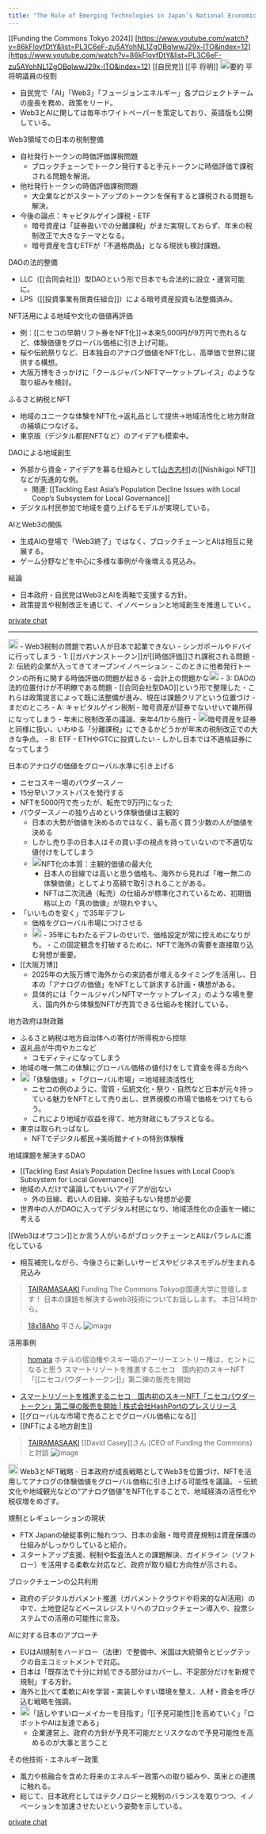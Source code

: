 ```yaml
---
title: "The Role of Emerging Technologies in Japan’s National Economic Strategy"
---
```


[[Funding the Commons Tokyo 2024]]
[https://www.youtube.com/watch?v=86kFloyfDtY&list=PL3C6eF-zu5AYohNL1ZgOBqlwwJ29x-lTO&index=12](https://www.youtube.com/watch?v=86kFloyfDtY&list=PL3C6eF-zu5AYohNL1ZgOBqlwwJ29x-lTO&index=12)
[[自民党]] [[平 将明]]
<img src='https://scrapbox.io/api/pages/nishio/o1 Pro/icon' alt='o1 Pro.icon' height="19.5"/>要約
平将明議員の役割
- 自民党で「AI」「Web3」「フュージョンエネルギー」各プロジェクトチームの座長を務め、政策をリード。
- Web3とAIに関しては毎年ホワイトペーパーを策定しており、英語版も公開している。

Web3領域での日本の税制整備
- 自社発行トークンの時価評価課税問題
    - ブロックチェーンでトークン発行すると手元トークンに時価評価で課税される問題を解消。
- 他社発行トークンの時価評価課税問題
    - 大企業などがスタートアップのトークンを保有すると課税される問題も解決。
- 今後の論点：キャピタルゲイン課税・ETF
    - 暗号資産は「証券扱いでの分離課税」がまだ実現しておらず、年末の税制改正で大きなテーマとなる。
    - 暗号資産を含むETFが「不適格商品」となる現状も検討課題。

DAOの法的整備
- LLC（[[合同会社]]）型DAOという形で日本でも合法的に設立・運営可能に。
- LPS（[[投資事業有限責任組合]]）による暗号資産投資も法整備済み。

NFT活用による地域や文化の価値再評価
- 例：[[ニセコの早朝リフト券をNFT化]]→本来5,000円が9万円で売れるなど、体験価値をグローバル価格に引き上げ可能。
- 桜や伝統祭りなど、日本独自のアナログ価値をNFT化し、高単価で世界に提供する構想。
- 大阪万博をきっかけに「クールジャパンNFTマーケットプレイス」のような取り組みを検討。

ふるさと納税とNFT
- 地域のユニークな体験をNFT化→返礼品として提供→地域活性化と地方財政の補填につなげる。
- 東京版（デジタル都民NFTなど）のアイデアも模索中。

DAOによる地域創生
- 外部から資金・アイデアを募る仕組みとして[[山古志村]]([[山古志DAO]])の[[Nishikigoi NFT]]などが先進的な例。
    - 関連: [[Tackling East Asia’s Population Decline Issues with Local Coop’s Subsystem for Local Governance]]
- デジタル村民参加で地域を盛り上げるモデルが実現している。

AIとWeb3の関係
- 生成AIの登場で「Web3終了」ではなく、ブロックチェーンとAIは相互に発展する。
- ゲーム分野などを中心に多様な事例が今後増える見込み。

結論
- 日本政府・自民党はWeb3とAIを両軸で支援する方針。
- 政策提言や税制改正を通じて、イノベーションと地域創生を推進していく。

[private chat](https://chatgpt.com/c/6779515f-6248-8011-a642-59b958612ca3)

---
<img src='https://scrapbox.io/api/pages/nishio/nishio/icon' alt='nishio.icon' height="19.5"/>
- Web3税制の問題で若い人が日本で起業できない
    - シンガポールやドバイに行ってしまう
    - 1: [[ガバナンストークン]]が[[時価評価]]され課税される問題
    - 2: 伝統的企業が入ってきてオープンイノベーション
        - このときに他者発行トークンの所有に関する時価評価の問題が起きる
            - 会計上の問題かな<img src='https://scrapbox.io/api/pages/nishio/nishio/icon' alt='nishio.icon' height="19.5"/>
    - 3: DAOの法的位置付けが不明瞭である問題
        - [[合同会社型DAO]]という形で整理した
    - これらは政策提言によって既に法整備が進み、現在は課題クリアという位置づけ
- まだのところ
    - A: キャピタルゲイン税制
        - 暗号資産が証券でないせいで雑所得になってしまう
        - 年末に税制改革の議論、来年4/1から施行
            - <img src='https://scrapbox.io/api/pages/nishio/o1 Pro/icon' alt='o1 Pro.icon' height="19.5"/>暗号資産を証券と同様に扱い、いわゆる「分離課税」にできるかどうかが年末の税制改正での大きな争点。
    - B: ETF
        - ETHやGTCに投資したい
        - しかし日本では不適格証券になってしまう

日本のアナログの価値をグローバル水準に引き上げる
- ニセコスキー場のパウダースノー
- 15分早いファストパスを発行する
- NFTを5000円で売ったが、転売で9万円になった
- パウダースノーの独り占めという体験価値は主観的
    - 日本の大勢が価値を決めるのではなく、最も高く買う少数の人が価値を決める
    - しかし売り手の日本人はその買い手の視点を持っていないので不適切な値付けをしてしまう
    - <img src='https://scrapbox.io/api/pages/nishio/o1 Pro/icon' alt='o1 Pro.icon' height="19.5"/>NFT化の本質：主観的価値の最大化
        - 日本人の目線では高いと思う価格も、海外から見れば「唯一無二の体験価値」としてより高額で取引されることがある。
        - NFTは二次流通（転売）の仕組みが標準化されているため、初期価格以上の「真の価値」が現れやすい。
- 「いいものを安く」で35年デフレ
    - 価格をグローバル市場につけさせる
    - <img src='https://scrapbox.io/api/pages/nishio/o1 Pro/icon' alt='o1 Pro.icon' height="19.5"/>
        - 35年にもわたるデフレのせいで、価格設定が常に控えめになりがち。
        - この固定観念を打破するために、NFTで海外の需要を直接取り込む発想が重要。
- [[大阪万博]]
    - 2025年の大阪万博で海外からの来訪者が増えるタイミングを活用し、日本の「アナログの価値」をNFTとして訴求する計画・構想がある。
    - 具体的には「クールジャパンNFTマーケットプレイス」のような場を整え、国内外から体験型NFTが売買できる仕組みを検討している。

地方政府は財政難
- ふるさと納税は地方自治体への寄付が所得税から控除
- 返礼品が牛肉やカニなど
    - コモディティになってしまう
- 地域の唯一無二の体験にグローバル価格の値付けをして資金を得る方向へ
- <img src='https://scrapbox.io/api/pages/nishio/o1 Pro/icon' alt='o1 Pro.icon' height="19.5"/>「体験価値」×「グローバル市場」＝地域経済活性化
    - ニセコの例のように、雪質・伝統文化・祭り・自然など日本が元々持っている魅力をNFTとして売り出し、世界規模の市場で価格をつけてもらう。
    - これにより地域が収益を得て、地方財政にもプラスとなる。
- 東京は取られっぱなし
    - NFTでデジタル都民→美術館ナイトの特別体験権

地域課題を解決するDAO
- [[Tackling East Asia’s Population Decline Issues with Local Coop’s Subsystem for Local Governance]]
- 地域の人だけで議論してもいいアイデアが出ない
    - 外の目線、若い人の目線、突拍子もない発想が必要
- 世界中の人がDAOに入ってデジタル村民になり、地域活性化の企画を一緒に考える

[[Web3はオワコン]]とか言う人がいるがブロックチェーンとAIはパラレルに進化している
- 相互補完しながら、今後さらに新しいサービスやビジネスモデルが生まれる見込み

> [TAIRAMASAAKI](https://x.com/TAIRAMASAAKI/status/1815866204160155870) Funding The Commons Tokyo@国連大学に登壇します！
>  日本の課題を解決するweb3技術についてお話しします。
>  本日14時から。

> [18x18Aho](https://x.com/18x18Aho/status/1815975596096458925) 平さん
>  ![image](https://gyazo.com/7ba5ff0c691048198fe74726cf813964/thumb/1000)

活用事例
> [homata](https://x.com/homata/status/1816074830095212555) ホテルの宿泊権やスキー場のアーリーエントリー権は，ヒントになると思う
>  スマートリゾートを推進するニセコ　国内初のスキーNFT「[[ニセコパウダートークン]]」第二弾の販売を開始
- [スマートリゾートを推進するニセコ　国内初のスキーNFT「ニセコパウダートークン」第二弾の販売を開始 | 株式会社HashPortのプレスリリース](https://prtimes.jp/main/html/rd/p/000000078.000046288.html)
- [[グローバルな市場で売ることでグローバル価格になる]]
- [[NFTによる地方創生]]

> [TAIRAMASAAKI](https://x.com/TAIRAMASAAKI/status/1815992116537090457) [[David Casey]]さん (CEO of Funding the Commons)と対談
>  ![image](https://gyazo.com/7eeb9ae067227112d4a275b8dd54b55e/thumb/1000)

<img src='https://scrapbox.io/api/pages/nishio/o1 Pro/icon' alt='o1 Pro.icon' height="19.5"/>
Web3とNFT戦略
- 日本政府が成長戦略としてWeb3を位置づけ、NFTを活用してアナログの体験価値をグローバル価格に引き上げる可能性を議論。
- 伝統文化や地域観光などの“アナログ価値”をNFT化することで、地域経済の活性化や税収増をめざす。

規制とレギュレーションの現状
- FTX Japanの破綻事例に触れつつ、日本の金融・暗号資産規制は資産保護の仕組みがしっかりしていると紹介。
- スタートアップ支援、税制や監査法人との課題解決、ガイドライン（ソフトロー）を活用する柔軟な対応など、政府が取り組む方向性が示される。

ブロックチェーンの公共利用
- 政府のデジタルガバメント推進（ガバメントクラウドや将来的なAI活用）の中で、土地登記などベースレジストリへのブロックチェーン導入や、投票システムでの活用の可能性に言及。

AIに対する日本のアプローチ
- EUはAI規制をハードロー（法律）で整備中、米国は大統領令とビッグテックの自主コミットメントで対応。
- 日本は「既存法で十分に対処できる部分はカバーし、不足部分だけを新規で規制」する方針。
- 海外と比べて柔軟にAIを学習・実装しやすい環境を整え、人材・資金を呼び込む戦略を強調。
- <img src='https://scrapbox.io/api/pages/nishio/nishio/icon' alt='nishio.icon' height="19.5"/>「話しやすいローメイカーを目指す」「[[予見可能性]]を高めていく」「ロボットやAIは友達である」
    - 企業運営上、政府の方針が予見不可能だとリスクなので予見可能性を高めるのが大事と言うこと

その他技術・エネルギー政策
- 風力や核融合を含めた将来のエネルギー政策への取り組みや、英米との連携に触れる。
- 総じて、日本政府としてはテクノロジーと規制のバランスを取りつつ、イノベーションを加速させたいという姿勢を示している。

[private chat](https://chatgpt.com/c/677a1119-7164-8011-9167-22684b710146)
